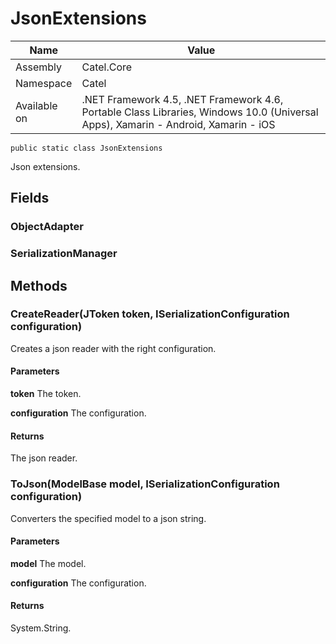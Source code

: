 

# JsonExtensions

Name|Value
---|---
Assembly|Catel.Core
Namespace|Catel
Available on|.NET Framework 4.5, .NET Framework 4.6, Portable Class Libraries, Windows 10.0 (Universal Apps), Xamarin - Android, Xamarin - iOS

```
public static class JsonExtensions
```

Json extensions.



## Fields

### ObjectAdapter

### SerializationManager

## Methods

### CreateReader(JToken token, ISerializationConfiguration configuration)

Creates a json reader with the right configuration.

#### Parameters

**token**
The token.

**configuration**
The configuration.

#### Returns

The json reader.



### ToJson(ModelBase model, ISerializationConfiguration configuration)

Converters the specified model to a json string.

#### Parameters

**model**
The model.

**configuration**
The configuration.

#### Returns

System.String.



